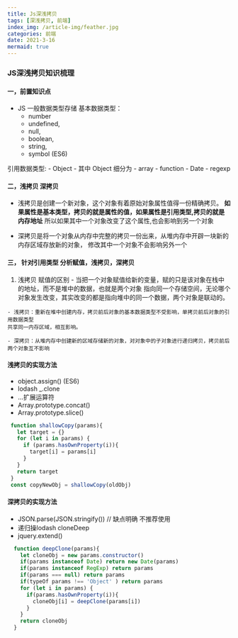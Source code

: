 ```yaml
---
title: Js深浅拷贝
tags: [深浅拷贝, 前端]
index_img: /article-img/feather.jpg
categories: 前端
date: 2021-3-16
mermaid: true
---
```


### JS深浅拷贝知识梳理
  <!-- more -->
#### 一，前置知识点
 - JS 一般数据类型存储
  基本数据类型：
    - number
    - undefined, 
    - null, 
    - boolean, 
    - string,
    - symbol (ES6)

  引用数据类型:
    - Object 
    - 其中 Object 细分为
     - array
     - function
     - Date
     - regexp

#### 二，浅拷贝  深拷贝

  - 浅拷贝是创建一个新对象，这个对象有着原始对象属性值得一份精确拷贝。
    **如果属性是基本类型，拷贝的就是属性的值，如果属性是引用类型,拷贝的就是内存地址**
    所以如果其中一个对象改变了这个属性,也会影响到另一个对象

  - 深拷贝是将一个对象从内存中完整的拷贝一份出来，从堆内存中开辟一块新的内存区域存放新的对象，
    修改其中一个对象不会影响另外一个

#### 三， 针对引用类型 分析赋值，浅拷贝，深拷贝
  1. 浅拷贝 赋值的区别
    - 当把一个对象赋值给新的变量，赋的只是该对象在栈中的地址，而不是堆中的数据，也就是两个对象
    指向同一个存储空间，无论哪个对象发生改变，其实改变的都是指向堆中的同一个数据，两个对象是联动的。

    - 浅拷贝：重新在堆中创建内存，拷贝前后对象的基本数据类型不受影响，单拷贝前后对象的引用数据类型
    共享同一内存区域，相互影响。

    - 深拷贝：从堆内存中创建新的区域存储新的对象，对对象中的子对象进行递归拷贝，拷贝前后两个对象互不影响

#### 浅拷贝的实现方法
  - object.assign() (ES6)
  - lodash _.clone
  - ...扩展运算符
  - Array.prototype.concat()
  - Array.prototype.slice()
   ```js
    function shallowCopy(params){
      let target = {}
      for (let i in params) {
        if (params.hasOwnProperty(i)){
          target[i] = params[i]
        }
      }
      return target
    }
    const copyNewObj = shallowCopy(oldObj)
   ```
#### 深拷贝的实现方法
  - JSON.parse(JSON.stringify()) // 缺点明确 不推荐使用
  - 递归操lodash  cloneDeep
  - jquery.extend()
  ```js
    function deepClone(params){
      let cloneObj = new params.constructor()
      if(params instanceof Date) return new Date(params)
      if(params instanceof RegExp) return params
      if(params === null) return params
      if(typeOf params !== 'Object' ) return params
      for (let i in params) {
        if(params.hasOwnProperty(i)){
          cloneObj[i] = deepClone(params[i])
        }
      }
      return cloneObj
    }
  ```